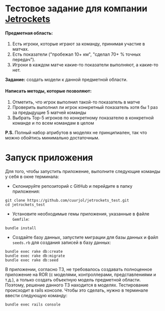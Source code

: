# Тестовое задание для компании [Jetrockets](https://jetrockets.pro/)

#### Предметная область:

1. Есть игроки, которые играют за команду, принимая участие в матчах.
2. Есть показатели ("пробежал 10+ км", "сделал 70+ % точных передач").
3. Игроки в каждом матче какие-то показатели выполняют, а какие-то нет.

**Задание:** создать модели к данной предметной области.

#### Написать методы, которые позволяют:

1. Отметить, что игрок выполнил такой-то показатель в матче
2. Проверить выполнил ли игрок конкретный показатель хотя бы 1 раз за предыдущие 5 матчей команды
3. Выбрать Top-5 игроков по конкретному показателю в конкретной команде и по всем командам в целом

**P.S.** Полный набор атрибутов в моделях не принципиален, так что можно обойтись минимально достаточным.

# Запуск приложения

Для того, чтобы запустить приложение, выполните следующие команды у себя в окне терминала:

* Склонируйте репозиторий с GitHub и перейдите в папку приложения:
```
git clone https://github.com/cuurjol/jetrockets_test.git
cd jetrockets_test
```

* Установите необходимые гемы приложения, указанные в файле `Gemfile`:
```
bundle install
```

* Создайте базу данных, запустите миграции для базы данных и файл `seeds.rb` для создания записей в базу данных:
```
bundle exec rake db:create
bundle exec rake db:migrate
bundle exec rake db:seed
```

В приложении, согласно ТЗ, не требовалось создавать полноценное приложение на ROR (с моделями, контроллерами, 
представлениями и т.д.), а только создать объектную модель предметной области. Поэтому, решение данного ТЗ находится в 
моделях. Тестирование происходит в rails консоле. Чтобы это сделать, нужно в терминале ввести следующую команду:
```
bundle exec rails console
``` 